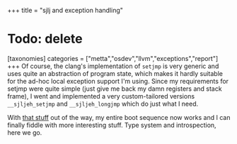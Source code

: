 +++
title = "sjlj and exception handling"
# Todo: delete
[taxonomies]
categories = ["metta","osdev","llvm","exceptions","report"]
+++
Of course, the clang's implementation of `setjmp` is very generic and uses quite an abstraction of program state, which makes it hardly suitable for the ad-hoc local exception support I'm using. Since my requirements for setjmp were quite simple (just give me back my damn registers and stack frame), I went and implemented a very custom-tailored versions `__sjljeh_setjmp` and `__sjljeh_longjmp` which do just what I need.

With [that stuff](https://github.com/berkus/metta/blob/master/src/runtime/setjmp.s) out of the way, my entire boot sequence now works and I can finally fiddle with more interesting stuff. Type system and introspection, here we go.
